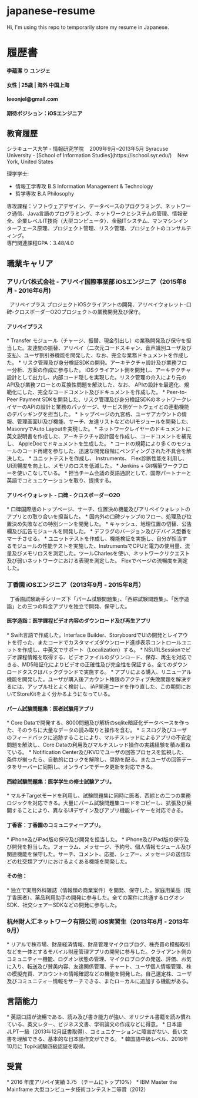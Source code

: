 # japanese-resume
Hi, I'm using this repo to temporarily store my resume in Japanese.

<h1>履歴書</h1>
<h4>李蕴潔 り ユンジェ</h4>
<h4>女性 | 25歳 | 海外 中国上海</h4>
<h4>leeonjel@gmail.com</h4>
<h4>期待ポジション：iOSエンジニア</h4>  
<h2>教育履歴</h2>
シラキュース大学 - 情報研究学院&nbsp;&nbsp;&nbsp;&nbsp;2009年9月~2013年5月  
Syracuse University - [School of Information Studies](https://ischool.syr.edu/)&nbsp;&nbsp;&nbsp;&nbsp;New York, United States  
  
理学学士:  
* 情報工学専攻 B.S Information Management & Technology  
* 哲学専攻    B.A Philosophy  

専攻課程：ソフトウェアデザイン、データベースのプログラミング、ネットワーク通信、Java言語のプログラミング、ネットワークとシステムの管理、情報安全、企業レベルIT技術（大型コンピュータ）、金融ITシステム、マンマシンインターフェース原理、プロジェクト管理、リスク管理、プロジェクトのコンサルティング。  
専門関連課程GPA：3.48/4.0

<h2>職業キャリア</h2>
<h3>アリババ株式会社 - アリペイ国際事業部 iOSエンジニア（2015年8月 - 2016年6月)</h3>
&nbsp;&nbsp;アリペイプラス プロジェクトiOSクライアントの開発、アリペイウォレット-口碑-クロスボーダーO2Oプロジェクトの業務開発及び保守。
<h4>アリペイプラス</h4>
* Transfer モジュール（チャージ、振替、現金引出し）の業務開発及び保守を担当した。友達間の振替、アリペイ（二次元コードスキャン、音声識別ユーザ及び支払)、ユーザ割引券機能を開発した、なお、完全な業務ドキュメントを作成した。
* リスク管理及び身分検証SDKの開発。アーキテクチャ設計及び業務フロー分析、方案の作成に参与した。 iOSクライアント側を開発し、アーキテクチャ設計として出力し、内部コード隠しを実現した。リスク管理の介入により元のAPI及び業務フローとの互換性問題を解決した、なお、 APIの設計を最適化、規範化にした、完全なコードコメント及びドキュメントを作成した。
* Peer-to-Peer Payment SDKを開発した、リスク管理及び身分検証SDKのネットワークレイヤーのAPIの設計と業務のパッケージ、サービス側ゲートウェイとの連動機能のデバッギングを担当した。
* トップページの九宮格、ユーザアカウントの情報、管理画面UI及び機能、サーチ、友達リストなどのUIモジュールを開発した、 MasonryでAuto Layoutを実現した。
* ネットワークレイヤーのドキュメントに英文説明書を作成した、アーキテクチャ設計図を作成し、コードコメントを補充し、 AppleDocでドキュメントを生成した。
* コードの規範により多くのモジュールのコード再建を参与した、迅速な開発段階にペンディングされた不具合を解決した。
* ユニットテストを作成し、 Instruments、 Flex診断性能を利用し、 UI流暢度を向上し、メモリのロスを低減した。
* Jenkins + Git構築ワークフローを使いこなしている。
* 担当チーム会議の英語通訳として、国際パートナーと英語でコミュニケーションを取り、提携する。

<h4>アリペイウォレット - 口碑 - クロスボーダーO2O</h4>
* 口碑国際版のトップページ、サーチ、位置決め機能及びアリペイウォレットのアプリとの取り合いを担当した。
* 国内外の口碑ジャンプのフロー、処理及び位置決め失敗などの特別シーンを開発した。
* キャッシュ、地理位置の切替、公告欄及び広告モジュールを開発した。
* デフラグのバージョン及びデバイス型番をマーチさせる。
* ユニットテストを作成し、機能検証を実施し、自分が担当するモジュールの性能テストを実施した、InstrumentsでCPUと電力の使用量、流量及びメモリロスを測定した。ツールCharlesを使い、ネットワークリクエスト及び弱いネットワークにおける表現を測定した。 Flexでページの流暢度を測定した。  

<h3>丁香園  iOSエンジニア（2013年9月 - 2015年8月）</h3>
&nbsp;&nbsp;丁香園試験助手シリーズ下「パーム試験問題集」、「西綜試験問題集」、「医学造詣」との三つの料金アプリを独立で開発、保守した。
<h4>医学造詣：医学課程ビデオ内容のダウンロード及び再生アプリ</h4>
* Swift言語で作成した。Interface Builder、StoryboardでUIの開発とレイアウトを行った、またコードでカスタマイズダウンロード進捗表示コントロールユニットを作成し、中英文でサポート（Localization）する。
* NSURLSessionでビデオ課程情報を取得する、ビデオファイルのダウンロード、保存、再生を対応できる、MD5暗証化によりビデオの正確性及び完全性を保証する。全てのダウンロードタスクはバックグランドで実施する。
* アプリによる購入、リニューアル機能を開発した。ユーザが購入後アカウント権限のアクティブ失敗問題を解決するには、アップル社とよく検討し、 iAP関連コードを作り直した、この期間においてStoreKitをよく分かるようになっている。

<h4>パーム試験問題集：医者試験用アプリ</h4>
* Core Dataで開発する、8000問題及び解析のsqlite暗証化データベースを作った、そのうちに大量なデータの読み取りと操作を含む。
* ミスログ及びユーザのフィードバックに追跡することにより、マルチスレッドによるアプリの不安定問題を解決し、Core Dataの利用及びマルチスレッド操作の実践経験を積み重ねている。
* Notification Center及びKVOでユーザの回答プロセスを監視した、条件が揃ったら、自動的にロックを解除し、奨励を配る。またユーザの回答データをサーバーに同期し、オンラインでデータ更新を対応できる。

<h4>西綜試験問題集：医学学生の修士試験アプリ。</h4>
* マルチTargetモードを利用し、試験問題集に同時に医者、西綜との二つの業務ロジックを対応できる。大量にパーム試験問題集コードをコピーし、拡張及び展開することにより、異なるUIデザイン及びアプリ機能レイヤーを対応できる。

<h4>丁香客：丁香園のコミュニティーアプリ。</h4>
* iPhone及びiPad版の保守及び開発を担当した。
* iPhone及びiPad版の保守及び開発を担当した。フォーラム、メッセージ、予約号、個人情報モジュール及び関連機能を保守した。サーチ、コメント、応援、シェアー、メッセージの送信などの社交類アプリにおけるよくある機能を開発した。

<h4>その他：</h4>
* 独立で実用外科雑誌（情報類の商業案件）を開発、保守した。家庭用薬品（現丁香医者）、薬品利用助手の開発に参与した。全ての案件に共通するログオンSDK、社交シェアーSDKなどの開発に参与した。

<h3>杭州財人汇ネットワーク有限公司  iOS実習生（2013年6月 - 2013年9月）</h3>
* リアルで株市場、財産経済情報、財産管理マイクロブログ、株売買の模擬取引などを一体とするモバイル財産管理アプリの開発に参与した。クライアント側のコミュニティー機能、ログオン状態の管理、マイクロブログの発送、評価、お気に入り、転送及び賛美内容、友達関係管理、チャート、ユーザ個人情報管理、株の模擬売買、アカウントの情報確認などの機能を開発した。自己選定株、ユーザ及びコミュニティー情報をサーチできる、またローカルに追加する機能がある。

<h2>言語能力</h2>
* 英語口語が流暢である、読み及び書き能力が強い、オリジナル書籍を読み慣れている、英文レター、ビジネス文書、学術論文の作成などに得意。
* 日本語JLPT一級（2013年12月証書取得）、コミュニケーションに障害がない、長い文書を理解できる、基本的な日本語作文ができる。
* 韓国語中級レベル、2016年10月に Topik試験四級認証を取得。

<h2>受賞</h2>
* 2016 年度アリペイ実績 3.75 （チームにトップ10%）
* IBM Master the Mainframe 大型コンピュータ技術コンテスト二等賞（2012）

